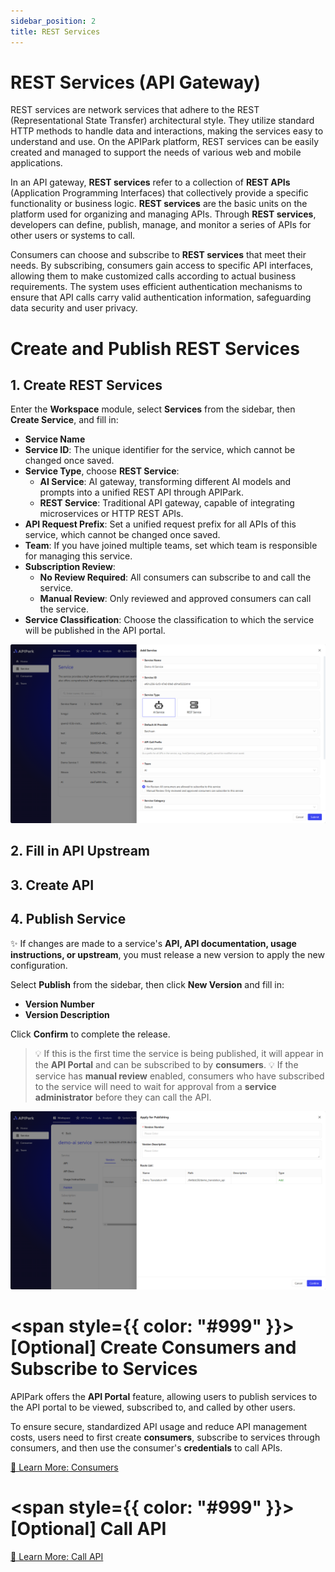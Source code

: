 ```yaml
---
sidebar_position: 2
title: REST Services
---
```


# REST Services (API Gateway)

REST services are network services that adhere to the REST (Representational State Transfer) architectural style. They utilize standard HTTP methods to handle data and interactions, making the services easy to understand and use. On the APIPark platform, REST services can be easily created and managed to support the needs of various web and mobile applications.

In an API gateway, **REST services** refer to a collection of **REST APIs** (Application Programming Interfaces) that collectively provide a specific functionality or business logic. **REST services** are the basic units on the platform used for organizing and managing APIs. Through **REST services**, developers can define, publish, manage, and monitor a series of APIs for other users or systems to call.

Consumers can choose and subscribe to **REST services** that meet their needs. By subscribing, consumers gain access to specific API interfaces, allowing them to make customized calls according to actual business requirements. The system uses efficient authentication mechanisms to ensure that API calls carry valid authentication information, safeguarding data security and user privacy.

# Create and Publish REST Services
## 1. Create REST Services

Enter the **Workspace** module, select **Services** from the sidebar, then **Create Service**, and fill in:

- **Service Name**
- **Service ID**: The unique identifier for the service, which cannot be changed once saved.
- **Service Type**, choose **REST Service**:
  - **AI Service**: AI gateway, transforming different AI models and prompts into a unified REST API through APIPark.
  - **REST Service**: Traditional API gateway, capable of integrating microservices or HTTP REST APIs.
- **API Request Prefix**: Set a unified request prefix for all APIs of this service, which cannot be changed once saved.
- **Team**: If you have joined multiple teams, set which team is responsible for managing this service.
- **Subscription Review**:
  - **No Review Required**: All consumers can subscribe to and call the service.
  - **Manual Review**: Only reviewed and approved consumers can call the service.
- **Service Classification**: Choose the classification to which the service will be published in the API portal.

![](images/2024-10-26-15-36-33.png)

## 2. Fill in API Upstream


## 3. Create API


## 4. Publish Service

✨ If changes are made to a service's **API, API documentation, usage instructions, or upstream**, you must release a new version to apply the new configuration.

Select **Publish** from the sidebar, then click **New Version** and fill in:

- **Version Number**
- **Version Description**

Click **Confirm** to complete the release.

> 💡 If this is the first time the service is being published, it will appear in the **API Portal** and can be subscribed to by **consumers**.
> 💡 If the service has **manual review** enabled, consumers who have subscribed to the service will need to wait for approval from a **service administrator** before they can call the API.

![](images/2024-10-27-01-44-55.png)

# <span style={{ color: "#999" }}>[Optional]</span> Create Consumers and Subscribe to Services

APIPark offers the **API Portal** feature, allowing users to publish services to the API portal to be viewed, subscribed to, and called by other users.

To ensure secure, standardized API usage and reduce API management costs, users need to first create **consumers**, subscribe to services through consumers, and then use the consumer's **credentials** to call APIs.

[🔗 Learn More: Consumers](../consumers.md)

# <span style={{ color: "#999" }}>[Optional]</span> Call API

[🔗 Learn More: Call API](../call_api.md)